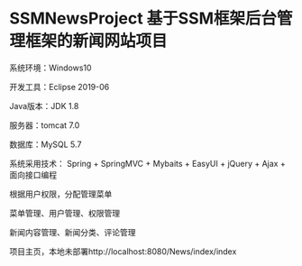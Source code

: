 # SSMNewsProject 基于SSM框架后台管理框架的新闻网站项目


系统环境：Windows10

开发工具：Eclipse 2019-06

Java版本：JDK 1.8

服务器：tomcat 7.0

数据库：MySQL 5.7

系统采用技术： Spring + SpringMVC + Mybaits + EasyUI + jQuery + Ajax + 面向接口编程

根据用户权限，分配管理菜单

菜单管理、用户管理、权限管理

新闻内容管理、新闻分类、评论管理

项目主页，本地未部署http://localhost:8080/News/index/index
